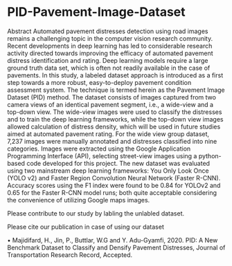 # PID-Pavement-Image-Dataset
Abstract
Automated pavement distresses detection using road images remains a challenging topic in the computer vision research community. Recent developments in deep learning has led to considerable research activity directed towards improving the efficacy of automated pavement distress identification and rating. Deep learning models require a large ground truth data set, which is often not readily available in the case of pavements. In this study, a labeled dataset approach is introduced as a first step towards a more robust, easy-to-deploy pavement condition assessment system.  The technique is termed herein as the Pavement Image Dataset (PID) method. The dataset consists of images captured from two camera views of an identical pavement segment, i.e., a wide-view and a top-down view. The wide-view images were used to classify the distresses and to train the deep learning frameworks, while the top-down view images allowed calculation of distress density, which will be used in future studies aimed at automated pavement rating. For the wide view group dataset, 7,237 images were manually annotated and distresses classified into nine categories. Images were extracted using the Google Application Programming Interface (API), selecting street-view images using a python-based code developed for this project. The new dataset was evaluated using two mainstream deep learning frameworks: You Only Look Once (YOLO v2) and Faster Region Convolution Neural Network (Faster R-CNN). Accuracy scores using the F1 index were found to be 0.84 for YOLOv2 and 0.65 for the Faster R-CNN model runs; both quite acceptable considering the convenience of utilizing Google maps images.



Please contribute to our study by labling the unlabled dataset.

Please cite our publication in case of using our dataset

•	Majidifard, H., Jin, P., Buttlar, W.G and Y. Adu-Gyamfi, 2020. PID: A New Benchmark Dataset to Classify and Densify Pavement Distresses, Journal of Transportation Research Record, Accepted.
